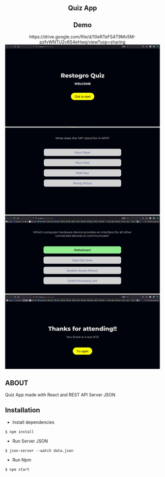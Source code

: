 <div align="center">
<h2>Quiz App</h2>

 <h2>Demo </h2>
 https://drive.google.com/file/d/10eRTeFS4T9Mv5M-pzfvWNTU2v6S4eHwq/view?usp=sharing
<img src="1.jpg">
 <br>
 <img src="2.jpg">
 <br>
  <img src="3.jpg">
 <br>
  <img src="4.jpg">
</div>

## ABOUT
Quiz App made with React and REST API Server JSON



## Installation
- Install dependencies
```
$ npm install
```
- Run Server JSON
```
$ json-server --watch data.json
```
- Run Npm
```
$ npm start
```
